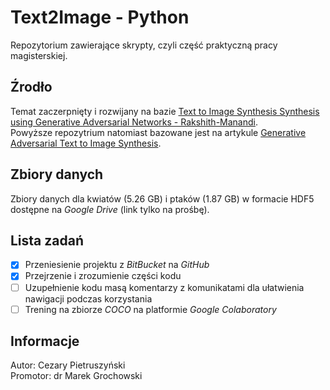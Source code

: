 # Text2Image - Python
Repozytorium zawierające skrypty, czyli część praktyczną pracy magisterskiej.

## Źrodło
Temat zaczerpnięty i rozwijany na bazie [Text to Image Synthesis Synthesis using Generative Adversarial Networks - Rakshith-Manandi](https://github.com/Rakshith-Manandi/text-to-image-using-GAN).<br/>
Powyższe repozytrium natomiast bazowane jest na artykule [Generative Adversarial Text to Image Synthesis](https://arxiv.org/abs/1605.05396).

## Zbiory danych
Zbiory danych dla kwiatów (5.26 GB) i ptaków (1.87 GB) w formacie HDF5 dostępne na _Google Drive_ (link tylko na prośbę).

## Lista zadań
- [x] Przeniesienie projektu z _BitBucket_ na _GitHub_
- [x] Przejrzenie i  zrozumienie części kodu
- [ ] Uzupełnienie kodu masą komentarzy z komunikatami dla ułatwienia nawigacji podczas korzystania
- [ ] Trening na zbiorze _COCO_ na platformie _Google Colaboratory_

## Informacje
Autor: Cezary Pietruszyński<br/>
Promotor: dr Marek Grochowski